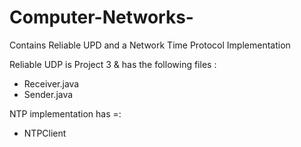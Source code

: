 # Computer-Networks-
Contains Reliable UPD and a Network Time Protocol Implementation

Reliable UDP is Project 3 & has the following files :
- Receiver.java
- Sender.java

NTP implementation has =:
- NTPClient

